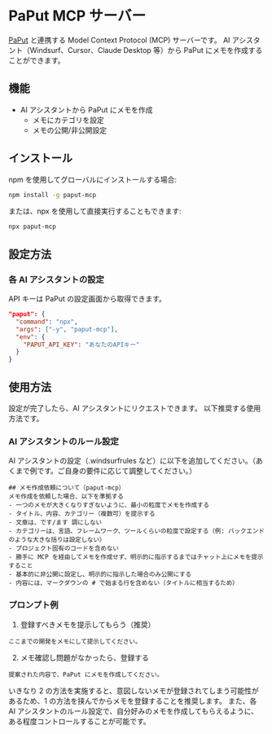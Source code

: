 # PaPut MCP サーバー

[PaPut](https://paput.io) と連携する Model Context Protocol (MCP) サーバーです。
AI アシスタント（Windsurf、Cursor、Claude Desktop 等）から PaPut にメモを作成することができます。

## 機能

- AI アシスタントから PaPut にメモを作成
  - メモにカテゴリを設定
  - メモの公開/非公開設定

## インストール

npm を使用してグローバルにインストールする場合:

```bash
npm install -g paput-mcp
```

または、npx を使用して直接実行することもできます:

```bash
npx paput-mcp
```

## 設定方法

### 各 AI アシスタントの設定

API キーは PaPut の設定画面から取得できます。

```json
"paput": {
  "command": "npx",
  "args": ["-y", "paput-mcp"],
  "env": {
    "PAPUT_API_KEY": "あなたのAPIキー"
  }
}
```

## 使用方法

設定が完了したら、AI アシスタントにリクエストできます。
以下推奨する使用方法です。

### AI アシスタントのルール設定

AI アシスタントの設定（.windsurfrules など）に以下を追加してください。（あくまで例です。ご自身の要件に応じて調整してください。）

```
## メモ作成依頼について（paput-mcp）
メモ作成を依頼した場合、以下を準拠する
- 一つのメモが大きくなりすぎないように、最小の粒度でメモを作成する
- タイトル、内容、カテゴリー（複数可）を提示する
- 文章は、です/ます 調にしない
- カテゴリーは、言語、フレームワーク、ツールくらいの粒度で設定する（例: バックエンド のような大きな括りは設定しない）
- プロジェクト固有のコードを含めない
- 勝手に MCP を経由してメモを作成せず、明示的に指示するまではチャット上にメモを提示すること
- 基本的に非公開に設定し、明示的に指示した場合のみ公開にする
- 内容には、マークダウンの # で始まる行を含めない（タイトルに相当するため）
```

### プロンプト例

1. 登録すべきメモを提示してもらう（推奨）

```
ここまでの開発をメモにして提示してください。
```

2. メモ確認し問題がなかったら、登録する

```
提案された内容で、PaPut にメモを作成してください。
```

いきなり 2 の方法を実施すると、意図しないメモが登録されてしまう可能性があるため、1 の方法を挟んでからメモを登録することを推奨します。
また、各 AI アシスタントのルール設定で、自分好みのメモを作成してもらえるように、ある程度コントロールすることが可能です。
